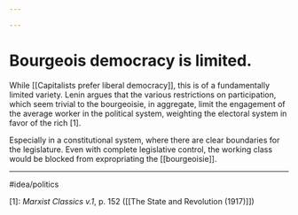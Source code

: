 ```yaml
---

---
```

# Bourgeois democracy is limited. 
While [[Capitalists prefer liberal democracy]], this is of a fundamentally limited variety. Lenin argues that the various restrictions on participation, which seem trivial to the bourgeoisie, in aggregate, limit the engagement of the average worker in the political system, weighting the electoral system in favor of the rich [1]. 

Especially in a constitutional system, where there are clear boundaries for the legislature. Even with complete legislative control, the working class would be blocked from expropriating the [[bourgeoisie]]. 

---
#idea/politics 

[1]: *Marxist Classics v.1*, p. 152 ([[The State and Revolution (1917)]])